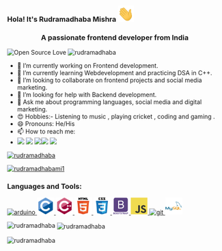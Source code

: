 ### Hola! It's Rudramadhaba Mishra <img src="https://raw.githubusercontent.com/ABSphreak/ABSphreak/master/gifs/Hi.gif" width="38px">

<h3 align="center">A passionate frontend developer from India</h3>

![Open Source Love](https://badges.frapsoft.com/os/v2/open-source.svg?v=103) <img src="https://komarev.com/ghpvc/?username=rudramadhaba&label=Profile%20views&color=0e75b6&style=flat" alt="rudramadhaba" />


- 🔭 I’m currently working on Frontend development.
- 🌱 I’m currently learning Webdevelopment and practicing DSA in C++. 
- 👯 I’m looking to collaborate on frontend projects and social media marketing.
- 🤔 I’m looking for help with Backend development.
- 💬 Ask me about programming languages, social media and digital marketing.
- 😍 Hobbies:- Listening to music , playing cricket , coding and gaming .
- 😄 Pronouns: He/His
- 📫 How to reach me:
- <a>[<img src="https://img.icons8.com/fluent/40/000000/gmail-new.png"/>](mailto:rudramadhabamishra@gmail.com)</a>  <a>[<img src="https://img.icons8.com/color/40/000000/linkedin.png"/>](https://www.linkedin.com/in/rudramadhaba-mishra-386a83176/)</a> <a>[<img src="https://img.icons8.com/color/40/000000/twitter--v1.png"/>](https://twitter.com/rudramadhabami1)</a><a>[<img src="https://img.icons8.com/fluent/40/000000/facebook-new.png"/>](https://www.facebook.com/rudramadhaba.mishra)</a> <a>[<img src="https://img.icons8.com/fluent/40/000000/instagram-new.png"/>](https://www.instagram.com/r.u.d.r.a_rm/)

<p align="left"> <a href="https://github.com/ryo-ma/github-profile-trophy"><img src="https://github-profile-trophy.vercel.app/?username=rudramadhaba" alt="rudramadhaba" /></a> </p>

<p align="left"> <a href="https://twitter.com/rudramadhabami1" target="blank"><img src="https://img.shields.io/twitter/follow/rudramadhabami1?logo=twitter&style=for-the-badge" alt="rudramadhabami1" /></a> </p>


<h3 align="left">Languages and Tools:</h3>
<p align="left"> <a href="https://www.arduino.cc/" target="_blank"> <img src="https://cdn.worldvectorlogo.com/logos/arduino-1.svg" alt="arduino" width="40" height="40"/> </a> <a href="https://www.cprogramming.com/" target="_blank"> <img src="https://raw.githubusercontent.com/devicons/devicon/master/icons/c/c-original.svg" alt="c" width="40" height="40"/> </a> <a href="https://www.w3schools.com/cpp/" target="_blank"> <img src="https://raw.githubusercontent.com/devicons/devicon/master/icons/cplusplus/cplusplus-original.svg" alt="cplusplus" width="40" height="40"/> </a> <a href="https://www.w3.org/html/" target="_blank"> <img src="https://raw.githubusercontent.com/devicons/devicon/master/icons/html5/html5-original-wordmark.svg" alt="html5" width="40" height="40"/> <a href="https://www.w3schools.com/css/" target="_blank"> <img src="https://raw.githubusercontent.com/devicons/devicon/master/icons/css3/css3-original-wordmark.svg" alt="css3" width="40" height="40"/> </a> <a href="https://getbootstrap.com" target="_blank"> <img src="https://raw.githubusercontent.com/devicons/devicon/master/icons/bootstrap/bootstrap-plain-wordmark.svg" alt="bootstrap" width="40" height="40"/> </a> <a href="https://developer.mozilla.org/en-US/docs/Web/JavaScript" target="_blank"> <img src="https://raw.githubusercontent.com/devicons/devicon/master/icons/javascript/javascript-original.svg" alt="javascript" width="40" height="40"/> </a><a href="https://git-scm.com/" target="_blank"> <img src="https://www.vectorlogo.zone/logos/git-scm/git-scm-icon.svg" alt="git" width="40" height="40"/> </a> </a> <a href="https://www.mysql.com/" target="_blank"> <img src="https://raw.githubusercontent.com/devicons/devicon/master/icons/mysql/mysql-original-wordmark.svg" alt="mysql" width="40" height="40"/> </a> 

<p><img align="left" src="https://github-readme-stats.vercel.app/api/top-langs?username=rudramadhaba&show_icons=true&locale=en&layout=compact" alt="rudramadhaba" /></p>
<p>&nbsp;<img align="center" src="https://github-readme-stats.vercel.app/api?username=RUDRAMADHABA&&show_icons=true&title_color=ffffff&icon_color=bb2acf&text_color=daf7dc&bg_color=191919" alt="rudramadhaba" /></p>


<p><img align="center" src="https://github-readme-streak-stats.herokuapp.com/?user=rudramadhaba&" alt="rudramadhaba" /></p>

